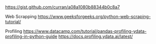 https://gist.github.com/curran/a08a1080b88344b0c8a7

Web Scrapping
https://www.geeksforgeeks.org/python-web-scraping-tutorial/

Profiling
https://www.datacamp.com/tutorial/pandas-profiling-ydata-profiling-in-python-guide
https://docs.profiling.ydata.ai/latest/
